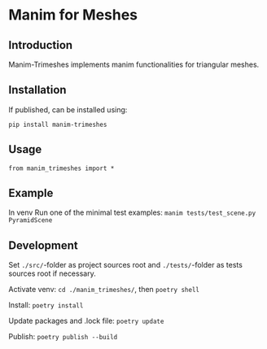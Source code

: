 # Manim for Meshes


## Introduction

Manim-Trimeshes implements manim functionalities for triangular meshes.

## Installation

If published, can be installed using:

``pip install manim-trimeshes``

## Usage

``from manim_trimeshes import *``

[//]: #  (TODO create basic use-case with code)


## Example

[//]: # (TODO create working example + video)

In venv Run one of the minimal test examples: `manim tests/test_scene.py PyramidScene`


## Development
Set `./src/`-folder as project sources root and `./tests/`-folder as tests sources root if necessary.

Activate venv: `cd ./manim_trimeshes/`, then `poetry shell`

Install: `poetry install`

Update packages and .lock file: `poetry update`

Publish: `poetry publish --build`

[//]: # (TODO decide which git to use)
